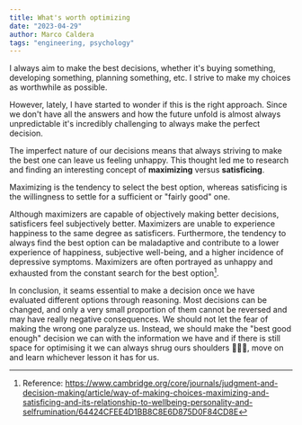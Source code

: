 ```yaml
---
title: What's worth optimizing
date: "2023-04-29"
author: Marco Caldera
tags: "engineering, psychology"
---
```


I always aim to make the best decisions, whether it's buying something, developing something, planning something, etc. I strive to make my choices as worthwhile as possible.

However, lately, I have started to wonder if this is the right approach. Since we don't have all the answers and how the future unfold is almost always unpredictable it's incredibly challenging to always make the perfect decision.

The imperfect nature of our decisions means that always striving to make the best one can leave us feeling unhappy. This thought led me to research and finding an interesting concept of **maximizing** versus **satisficing**.

Maximizing is the tendency to select the best option, whereas satisficing is the willingness to settle for a sufficient or "fairly good" one.

Although maximizers are capable of objectively making better decisions, satisficers feel subjectively better. Maximizers are unable to experience happiness to the same degree as satisficers. Furthermore, the tendency to always find the best option can be maladaptive and contribute to a lower experience of happiness, subjective well-being, and a higher incidence of depressive symptoms. Maximizers are often portrayed as unhappy and exhausted from the constant search for the best option[^1].

In conclusion, it seams essential to make a decision once we have evaluated different options through reasoning.
Most decisions can be changed, and only a very small proportion of them cannot be reversed and may have really negative consequences. We should not let the fear of making the wrong one paralyze us. Instead, we should make the "best good enough" decision we can with the information we have and if there is still space for optimising it we can always shrug ours shoulders 🤷🏼‍♂️, move on and learn whichever lesson it has for us.

[^1]: Reference: https://www.cambridge.org/core/journals/judgment-and-decision-making/article/way-of-making-choices-maximizing-and-satisficing-and-its-relationship-to-wellbeing-personality-and-selfrumination/64424CFEE4D1BB8C8E6D875D0F84CD8E
